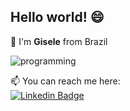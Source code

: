 ## Hello world! :smile: 

:wave: I'm **Gisele** from Brazil  
  
![programming](https://user-images.githubusercontent.com/79293473/127590043-6f831b19-e258-4520-abb0-cbb9df450f00.gif)

📫 You can reach me here:  
[![Linkedin Badge](https://img.shields.io/badge/-LinkedIn-blue?style=flat-square&logo=Linkedin&logoColor=white&link=https://www.linkedin.com/in/gisele-zardo/)](https://www.linkedin.com/in/gisele-zardo/)
